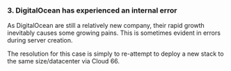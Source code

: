 <!-- post: -->


### 3. DigitalOcean has experienced an internal error

As DigitalOcean are still a relatively new company, their rapid growth inevitably causes some growing pains. This is sometimes evident in errors during server creation.

The resolution for this case is simply to re-attempt to deploy a new stack to the same size/datacenter via Cloud 66.




